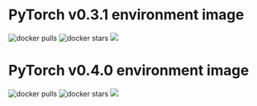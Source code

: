 # PyTorch v0.3.1 environment image

![docker pulls](https://img.shields.io/docker/pulls/linkernetworks/pytorch-031.svg) ![docker stars](https://img.shields.io/docker/stars/linkernetworks/pytorch-031.svg) [![](https://images.microbadger.com/badges/image/linkernetworks/pytorch-031.svg)](https://microbadger.com/images/linkernetworks/pytorch-031 "linkernetworks/pytorch-031 image metadata")

# PyTorch v0.4.0 environment image

![docker pulls](https://img.shields.io/docker/pulls/linkernetworks/pytorch-040.svg) ![docker stars](https://img.shields.io/docker/stars/linkernetworks/pytorch-040.svg) [![](https://images.microbadger.com/badges/image/linkernetworks/pytorch-040.svg)](https://microbadger.com/images/linkernetworks/pytorch-040 "linkernetworks/pytorch-040 image metadata")
